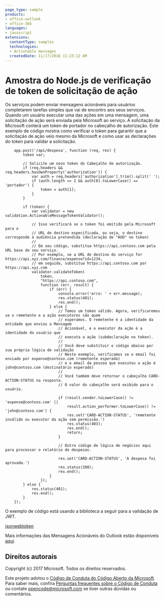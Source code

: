 ```yaml
---
page_type: sample
products:
- office-outlook
- office-365
languages:
- javascript
extensions:
  contentType: samples
  technologies:
  - Actionable messages
  createdDate: 11/17/2016 11:23:12 AM
---
```

# Amostra do Node.js de verificação de token de solicitação de ação

Os serviços podem enviar mensagens acionáveis para usuários completarem tarefas simples que vai de encontro aos seus serviços. Quando um usuário executar uma das ações em uma mensagem, uma solicitação de ação será enviada pela Microsoft ao serviço. A solicitação da Microsoft conterá um token de portador no cabeçalho de autorização. Este exemplo de código mostra como verificar o token para garantir que a solicitação de ação veio mesmo da Microsoft e como usar as declarações do token para validar a solicitação.

        app.post('/api/despesa', function (req, res) {
            token var;
            
            // Solicite um novo token do Cabeçalho de autorização. 
            if (req.headers && req.headers.hasOwnProperty('authorization')) {
                var auth = req.headers['authorization'].trim().split(' ');
                if (auth.length == 2 && auth[0].toLowerCase() == 'portador') {
                    token = auth[1];
                }
            }
            
            if (token) {
                var validator = new validation.ActionableMessageTokenValidator();
                
                // Isso verificará se o token foi emitido pela Microsoft para o
                // URL de destino especificada, ou seja, o destino corresponde à audiência pretendida (declaração de "AUD" no token)
                // 
                // Em seu código, substitua https://api.contoso.com pela URL base do seu serviço.
                // Por exemplo, se a URL de destino do serviço for https://api.xyz.com/finance/expense?id=1234,
                // em seguida, substitua https://api.contoso.com por https://api.xyz.com
                validator.validateToken(
                    token, 
                    "https://api.contoso.com",
                    function (err, result) {
                        if (err) {
                            console.error('erro: ' + err.message);
                            res.status(401);
                            res.end();
                        } else {                        
                            // Temos um token válido. Agora, verificaremos se o remetente e a ação executores são quem
                            // esperamos. O remetente é a identidade da entidade que enviou a Mensagem 
                            // Acionável, e o executor da ação é a identidade do usuário que 
                            // executa a ação (subdeclaração no token). 
                            // 
                            // Você deve substituir o código abaixo por sua própria lógica de validação 
                            // Neste exemplo, verificamos se o email foi enviado por expense@contoso.com (remetente esperado)
                            // e o email da pessoa que executou a ação é john@contoso.com (destinatário esperado)
                            //
                            // Você também deve retornar o cabeçalho CARD-ACTION-STATUS na resposta.
                            // O valor do cabeçalho será exibido para o usuário.
                            
                            if (result.sender.toLowerCase() != 'expense@contoso.com' ||
                                result.action_performer.toLowerCase() != 'john@contoso.com') {
                                res.set('CARD-ACTION-STATUS', 'remetente inválido ou executor da ação sem permissão.')
                                res.status(403);
                                res.end();
                                return;
                            }

                            // Outro código de lógica de negócios aqui para processar o relatório de despesas.
                            
                            res.set('CARD-ACTION-STATUS', 'A despesa foi aprovada.')
                            res.status(200);
                            res.end();
                        }
                    });
            } else {
                res.status(401);
                res.end();
            }
        });

O exemplo de código está usando a biblioteca a seguir para a validação de JWT.   

[jsonwebtoken](https://www.npmjs.com/package/jsonwebtoken)   

Mais informações das Mensagens Acionáveis do Outlook estão disponíveis [aqui](https://dev.outlook.com/actions).

## Direitos autorais
Copyright (c) 2017 Microsoft. Todos os direitos reservados.


Este projeto adotou o [Código de Conduta do Código Aberto da Microsoft](https://opensource.microsoft.com/codeofconduct/). Para saber mais, confira [Perguntas frequentes sobre o Código de Conduta](https://opensource.microsoft.com/codeofconduct/faq/) ou contate [opencode@microsoft.com](mailto:opencode@microsoft.com) se tiver outras dúvidas ou comentários.
